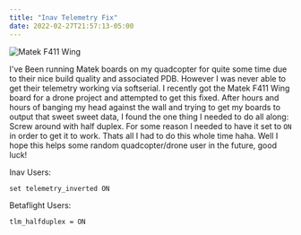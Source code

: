 ```yaml
---
title: "Inav Telemetry Fix"
date: 2022-02-27T21:57:13-05:00
---
```


![Matek F411 Wing](/articles/images/matekf411.png)

I've Been running Matek boards on my quadcopter for quite some time due to their nice build quality and associated PDB. 
However I was never able to get their telemetry working via softserial. I recently got the Matek F411 Wing board for a drone project and attempted to get this fixed.
After hours and hours of banging my head against the wall and trying to get my boards to output that sweet sweet data, I found the one thing I needed to do all along: 
Screw around with half duplex. For some reason I needed to have it set to `ON` in order to get it to work. Thats all I had to do this whole time haha. 
Well I hope this helps some random quadcopter/drone user in the future, good luck!

Inav Users:
```
set telemetry_inverted ON 
```

Betaflight Users:
```
tlm_halfduplex = ON
```